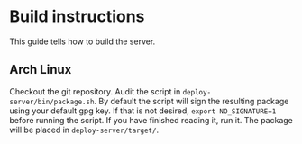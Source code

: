 # Build instructions

This guide tells how to build the server.

## Arch Linux

Checkout the git repository. Audit the script in `deploy-server/bin/package.sh`.
By default the script will sign the resulting package using your default gpg
key. If that is not desired, `export NO_SIGNATURE=1` before running the script.
If you have finished reading it, run it. The package will be placed in
`deploy-server/target/`.
